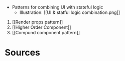 - Patterns for combining UI with stateful logic
	- Illustration: [[UI & statful logic combination.png]]
1. [[Render props pattern]]
2. [[Higher Order Component]]
3. [[Compund component pattern]]
# Sources
